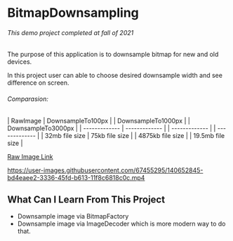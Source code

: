 # BitmapDownsampling


###### This demo project completed at fall of 2021

The purpose of this application is to downsample bitmap for new and old devices.

In this project user can able to choose desired downsample width and see difference on screen.


###### Comparasion:

| RawImage  | DownsampleTo100px |  | DownsampleTo1000px |   | DownsampleTo3000px | 
| ------------- | ------------- |  | ------------- |        | ------------- |
| 32mb file size  | 75kb file size  | | 4875kb file size  |   | 19.5mb file size  |

[Raw Image Link](https://images7.alphacoders.com/671/671281.jpg)

https://user-images.githubusercontent.com/67455295/140652845-bd4eaee2-3336-45fd-b613-11f8c6818c0c.mp4

## What Can I Learn From This Project

- Downsample image via BitmapFactory
- Downsample image via ImageDecoder which is more modern way to do that.
